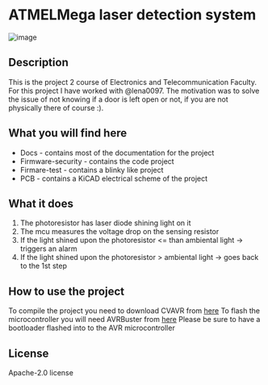 
# ATMELMega laser detection system
![image](https://etti.upb.ro/wp-content/uploads/2023/09/ETTI-LOGO-A-1.webp)

## Description
This is the project 2 course of Electronics and Telecommunication Faculty. For this project I have worked
with @lena0097. The motivation was to solve the issue of not knowing if a door is left open or not, if
you are not physically there of course :).

## What you will find here
* Docs - contains most of the documentation for the project
* Firmware-security - contains the code project 
* Firmare-test - contains a blinky like project
* PCB - contains a KiCAD electrical scheme of the project

## What it does
1. The photoresistor has laser diode shining light on it
2. The mcu measures the voltage drop on the sensing resistor
3. If the light shined upon the photoresistor <= than ambiental light -> triggers an alarm
4. If the light shined upon the photoresistor > ambiental light -> goes back to the 1st step

## How to use the project
 To compile the project you need to download CVAVR from [here](https://hpinfotech.ro/cvavr-download.html) 
 To flash the microcontroller you will need AVRBuster from [here](http://ham.elcom.pub.ro/proiect2/files/pcloader.zip)
 Please be sure to have a bootloader flashed into to the AVR microcontroller

## License 
Apache-2.0 license
